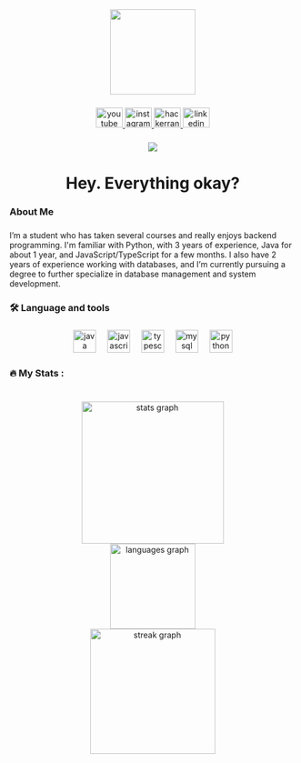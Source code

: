 <div align="center">
  <img height="150" src="https://media.tenor.com/IieZUsqoYCwAAAAM/developer.gif"  />
</div>

###

<div align="center">
  <a href="https://www.youtube.com/@Muriellito" target="_blank">
    <img src="https://raw.githubusercontent.com/maurodesouza/profile-readme-generator/master/src/assets/icons/social/youtube/default.svg" width="47" height="35" alt="youtube logo"  />
  </a>
  <a href="https://www.instagram.com/muriellito/" target="_blank">
    <img src="https://raw.githubusercontent.com/maurodesouza/profile-readme-generator/master/src/assets/icons/social/instagram/default.svg" width="47" height="35" alt="instagram logo"  />
  </a>
  <a href="https://www.hackerrank.com/profile/murivini3" target="_blank">
    <img src="https://raw.githubusercontent.com/maurodesouza/profile-readme-generator/master/src/assets/icons/social/hackerrank/default.svg" width="47" height="35" alt="hackerrank logo"  />
  </a>
  <a href="https://www.linkedin.com/in/murielito/" target="_blank">
    <img src="https://raw.githubusercontent.com/maurodesouza/profile-readme-generator/master/src/assets/icons/social/linkedin/default.svg" width="47" height="35" alt="linkedin logo"  />
  </a>
</div>

###

<div align="center">
  <img src="https://visitor-badge.laobi.icu/badge?page_id=murielito17.murielito17&"  />
</div>

###

<h1 align="center">Hey. Everything okay?</h1>

###

<h3 align="left">About Me</h3>

###

<p align="left">I’m a student who has taken several courses and really enjoys backend programming. I'm familiar with Python, with 3 years of experience, Java for about 1 year, and JavaScript/TypeScript for a few months. I also have 2 years of experience working with databases, and I’m currently pursuing a degree to further specialize in database management and system development.</p>

###

<h3 align="left">🛠 Language and tools</h3>

###

<div align="center">
  <img src="https://cdn.jsdelivr.net/gh/devicons/devicon/icons/java/java-original.svg" height="40" alt="java logo"  />
  <img width="12" />
  <img src="https://cdn.jsdelivr.net/gh/devicons/devicon/icons/javascript/javascript-plain.svg" height="40" alt="javascript logo"  />
  <img width="12" />
  <img src="https://cdn.jsdelivr.net/gh/devicons/devicon/icons/typescript/typescript-plain.svg" height="40" alt="typescript logo"  />
  <img width="12" />
  <img src="https://cdn.jsdelivr.net/gh/devicons/devicon/icons/mysql/mysql-original-wordmark.svg" height="40" alt="mysql logo"  />
  <img width="12" />
  <img src="https://cdn.jsdelivr.net/gh/devicons/devicon/icons/python/python-original.svg" height="40" alt="python logo"  />
</div>

###

<h3 align="left">🔥   My Stats :</h3>

###

<br clear="both">

<div align="center">
  <img src="https://github-readme-stats.vercel.app/api?username=murielito17&hide_title=false&hide_rank=false&show_icons=false&include_all_commits=true&count_private=true&disable_animations=false&theme=dracula&locale=en&hide_border=false&order=1" height="250" alt="stats graph" /> <br>
  <img src="https://github-readme-stats.vercel.app/api/top-langs?username=murielito17&locale=en&hide_title=true&layout=compact&card_width=320&langs_count=8&theme=highcontrast&hide_border=false&order=2&custom_title=Estatisticas" height="150" alt="languages graph" /> <br>
  <img src="https://streak-stats.demolab.com?user=murielito17&locale=en&mode=daily&theme=dark&hide_border=false&border_radius=5&order=3" height="220" alt="streak graph"  />
</div>

###
